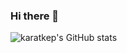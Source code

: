 ### Hi there 👋

![karatkep's GitHub stats](https://github-readme-stats.vercel.app/api?username=karatkep&count_private=true&show_icons=true&theme=gruvbox)

<!--
**karatkep/karatkep** is a ✨ _special_ ✨ repository because its `README.md` (this file) appears on your GitHub profile.

Here are some ideas to get you started:

- 🔭 I’m currently working on ...
- 🌱 I’m currently learning ...
- 👯 I’m looking to collaborate on ...
- 🤔 I’m looking for help with ...
- 💬 Ask me about ...
- 📫 How to reach me: ...
- 😄 Pronouns: ...
- ⚡ Fun fact: ...
-->
